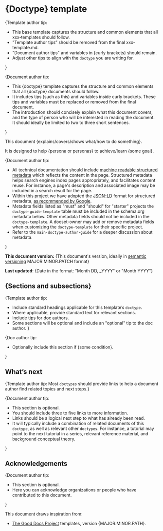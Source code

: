 # {Doctype} template

{Template author tip:

* This base template captures the structure and common elements that all xxx-templates should follow.
* "Template author tips” should be removed from the final xxx-template.md.
* "Document author tips" and variables in {curly brackets} should remain.
* Adjust other tips to align with the `doctype` you are writing for.

}

{Document author tip:

* This {doctype} template captures the structure and common elements that all {doctype} documents should follow.
* It includes tips (such as this) and variables inside curly brackets. These tips and variables must be replaced or removed from the final document.
* The introduction should concisely explain what this document covers, and the type of person who will be interested in reading the document. It should ideally be limited to two to three short sentences.

}

This document {explains/covers/shows what/how to do something}.

It is designed to help {persona or personas} to achieve/learn {some goal}.

{Document author tip:

* All technical documentation should include [machine readable structured metadata](https://developers.google.com/search/docs/guides/sd-policies) which reflects the content in the page. Structured metadata helps search engines index pages appropriately, and facilitates content reuse. For instance, a page's description and associated image may be included in a search result for the page.
* Within this project we have adopted the [JSON-LD](http://json-ld.org/) format for structured metadata, [as recommended by Google](https://developers.google.com/search/docs/guides/intro-structured-data).
* Metadata fields listed as "must" and "should" for "starter" projects the `doctype-guide-template` table must be included in the schema.org metadata below. Other metadata fields should not be included in the `doctype-template`. A docset-owner may add or remove metadata fields when customizing the `doctype-template` for their specific project.
* Refer to the `main-doctype-author-guide` for a deeper discussion about metadata.

}

<!--Machine readable schema.org structured metadata about this document.-->
<script type="application/ld+json">
{
  "name": "{Title of the document}",
  "description": "{Copy of the summary text}",
  "version": "{This document's version, ideally in MAJOR.MINOR.PATCH format}"
  "datePublished": "{Date in the format of YYYY-MM-DD or YYYY-MM}",
  "license": "{URL to license}",
  "audience": "{persona you are writing for, such as: developer, business manager, …}"
}
</script>

**This document version:** {This document's version, ideally in [semantic versioning](https://semver.org/) MAJOR.MINOR.PATCH format} 

**Last updated:** {Date in the format: "Month DD, _YYYY" or "Month YYYY"}

## {Sections and subsections}

{Template author tip:

* Include standard headings applicable for this template’s `doctype`.
* Where applicable, provide standard text for relevant sections.
* Include tips for doc authors.
* Some sections will be optional and include an "optional" tip to the doc author.
}

{Doc author tip:

* Optionally include this section if {some condition}.

}

## What’s next

{Template author tip: Most `doctypes` should provide links to help a document author find related topics and next steps.}

{Document author tip:

* This section is optional.
* You should include three to five links to more information.
* Links should be a logical next step to what has already been read.
* It will typically include a combination of related documents of this `doctype`, as well as relevant other `doctypes`. For instance, a tutorial may point to the next tutorial in a series, relevant reference material, and background conceptual theory.

}

## Acknowledgements

{Document author tip:

* This section is optional.
* Here you can acknowledge organizations or people who have contributed to this document.

}

This document draws inspiration from:

* [The Good Docs Project](https://thegooddocsproject.dev) templates, version {MAJOR.MINOR.PATH}.
